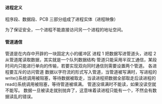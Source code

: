 #### 进程定义

程序段、数据段、PCB 三部分组成了进程实体（进程映像）

为了保证安全，一个进程不能直接访问另一个进程的地址空间。

#### 管道通信

管道是在内存中开辟的一块固定大小的缓冲区
进程 1 把数据写进管道头，进程 2 从管道尾读取数据，其实就是一个队列数据结构
管道只能采用半双工通信，某段时间内只能进行单向的传输，若要实现双向同时通信则需要设置两个管道。
各进程要互斥的访问管道
数据以字符流的形式写入管道，当管道被写满时，写进程的 write()系统调用被阻塞，等待数据被取走，当读进程把数据全部取走后读进程的 read()系统调用被阻塞，等待管道被填满。
管道没填满时不能读，如果没读空就不能写。
数据一旦被读走就别抛弃了，这意味着读进程只能有一个，不然会有数据读乱的错误。

